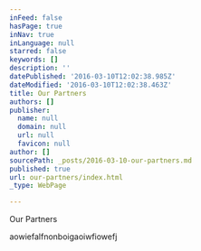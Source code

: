 ```yaml
---
inFeed: false
hasPage: true
inNav: true
inLanguage: null
starred: false
keywords: []
description: ''
datePublished: '2016-03-10T12:02:38.985Z'
dateModified: '2016-03-10T12:02:38.463Z'
title: Our Partners
authors: []
publisher:
  name: null
  domain: null
  url: null
  favicon: null
author: []
sourcePath: _posts/2016-03-10-our-partners.md
published: true
url: our-partners/index.html
_type: WebPage

---
```

Our Partners

aowiefalfnonboigaoiwfiowefj